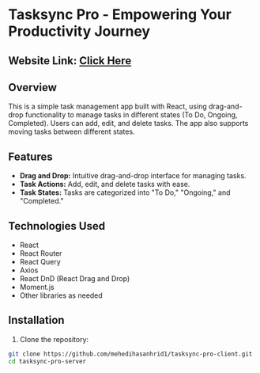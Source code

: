# Tasksync Pro - Empowering Your Productivity Journey

## Website Link: [Click Here](tasksync-pro.web.app)

## Overview

This is a simple task management app built with React, using drag-and-drop functionality to manage tasks in different states (To Do, Ongoing, Completed). Users can add, edit, and delete tasks. The app also supports moving tasks between different states.

## Features

- **Drag and Drop:** Intuitive drag-and-drop interface for managing tasks.
- **Task Actions:** Add, edit, and delete tasks with ease.
- **Task States:** Tasks are categorized into "To Do," "Ongoing," and "Completed."

## Technologies Used

- React
- React Router
- React Query
- Axios
- React DnD (React Drag and Drop)
- Moment.js
- Other libraries as needed

## Installation

1. Clone the repository:

```bash
git clone https://github.com/mehedihasanhrid1/tasksync-pro-client.git
cd tasksync-pro-server
